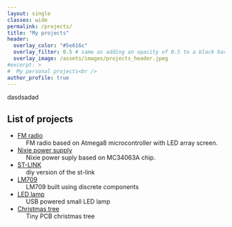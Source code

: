 ```yaml
---
layout: single
classes: wide
permalink: /projects/
title: "My projects"
header:
  overlay_color: "#5e616c"
  overlay_filter: 0.5 # same as adding an opacity of 0.5 to a black background
  overlay_image: /assets/images/projects_header.jpeg
#excerpt: >
#  My personal projects<br />
author_profile: true
---
```


dasdsadad

## List of projects
* [FM radio](/projects/atmega_fm_radio) \
&nbsp;&nbsp;&nbsp;&nbsp;    FM radio based on Atmega8 microcontroller with LED array screen.
* [Nixie power supply](/projects/nixie_power_supply) \
&nbsp;&nbsp;&nbsp;&nbsp;    Nixie power suply based on MC34063A chip.
* [ST-LINK](/projects/st_link_v2) \
&nbsp;&nbsp;&nbsp;&nbsp;    diy version of the st-link
* [LM709](/projects/lm709) \
&nbsp;&nbsp;&nbsp;&nbsp;    LM709 built using discrete components
* [LED lamp](/projects/led_lamp) \
&nbsp;&nbsp;&nbsp;&nbsp;    USB powered small LED lamp
* [Christmas tree](/projects/christmas_tree) \
&nbsp;&nbsp;&nbsp;&nbsp;    Tiny PCB christmas tree

